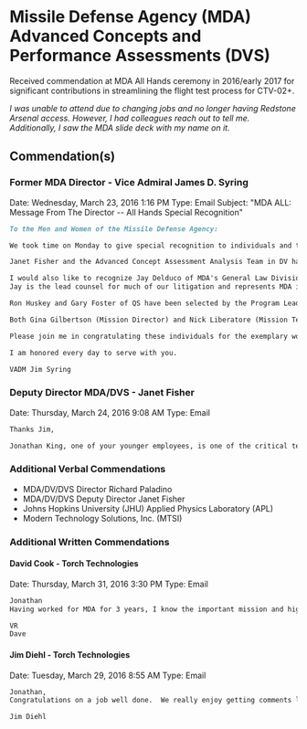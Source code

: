 # Missile Defense Agency (MDA) Advanced Concepts and Performance Assessments (DVS)

Received commendation at MDA All Hands ceremony in 2016/early 2017 for significant contributions in streamlining the flight test process for CTV-02+.

*I was unable to attend due to changing jobs and no longer having Redstone Arsenal access.  However, I had colleagues reach out to tell me.  Additionally, I saw the MDA slide deck with my name on it.*

## Commendation(s)

### Former MDA Director - Vice Admiral James D. Syring

Date:  Wednesday, March 23, 2016 1:16 PM
Type:  Email
Subject:  "MDA ALL:  Message From The Director -- All Hands Special Recognition"

```md
To the Men and Women of the Missile Defense Agency:

We took time on Monday to give special recognition to individuals and teams who have excelled in their jobs and truly made a difference within the Agency.  I would like to recognize a few additional individuals for their outstanding achievements to both the Agency and their organizations.

Janet Fisher and the Advanced Concept Assessment Analysis Team in DV have distinguished themselves with their outstanding work to prepare for, execute, and analyze the results from our Reaper campaign during the January GM controlled test vehicle flight test (CTV-02+).  Their work is establishing the analytical and empirical evidence necessary for us to expand the sensor grid options we can provide to the warfighter in the future.

I would also like to recognize Jay Delduco of MDA's General Law Division.
Jay is the lead counsel for much of our litigation and represents MDA in personnel appeals in Federal Court and before the Merit Systems Protection Board.  Jay recently persuaded the Merit Systems Protection Board to find in favor of MDA and uphold MDA's action to suspend an employee's access to classified information based upon employee's conduct, benefiting both MDA and the entire Department of Defense.

Ron Huskey and Gary Foster of QS have been selected by the Program Lead Production, Quality, and Manufacturing (PQM) Key Leadership Position (KLP) Joint Qualification Board to fill DoD PQM Key Leadership Positions.  They were the only personnel selected from within the pool of DoD qualified candidates by the PQM KLP Board this year.

Both Gina Gilbertson (Mission Director) and Nick Liberatore (Mission Test Director) from DT should be recognized for their efforts in ensuring the successful execution of Ground-Based Midcourse Defense (GM) Controlled Test Vehicle (CTV)-02+.  This test was a key step in meeting the Secretary of Defense's mandate for the deployment of 44 GBIs by the end of 2017.  While this was a true team effort, Gina and Nick distinguished themselves by overcoming numerous technical and programmatic challenges, routinely interfacing with executive leadership, and keeping a large and diverse team on track.

Please join me in congratulating these individuals for the exemplary work on behalf of the missile defense mission.

I am honored every day to serve with you.

VADM Jim Syring
```

### Deputy Director MDA/DVS - Janet Fisher

Date:  Thursday, March 24, 2016 9:08 AM
Type:  Email

```md
Thanks Jim,

Jonathan King, one of your younger employees, is one of the critical team members who really deserve this recognition!
```

### Additional Verbal Commendations

- MDA/DV/DVS Director Richard Paladino
- MDA/DV/DVS Deputy Director Janet Fisher
- Johns Hopkins University (JHU) Applied Physics Laboratory (APL)
- Modern Technology Solutions, Inc. (MTSI)

### Additional Written Commendations

#### David Cook - Torch Technologies

Date:  Thursday, March 31, 2016 3:30 PM
Type:  Email

```md
Jonathan
Having worked for MDA for 3 years, I know the important mission and high standards that have for contractor performance.  Well done!

VR
Dave
```

#### Jim Diehl - Torch Technologies

Date:  Tuesday, March 29, 2016 8:55 AM
Type:  Email

```md
Jonathan,
Congratulations on a job well done.  We really enjoy getting comments like this.  Keep up the outstanding work!

Jim Diehl
```

